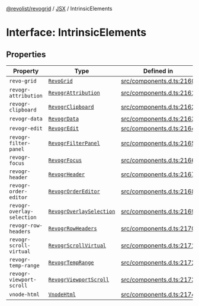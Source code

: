 [@revolist/revogrid](README.md) / [JSX](Namespace.JSX.md) / IntrinsicElements

# Interface: IntrinsicElements

## Properties

| Property | Type | Defined in |
| ------ | ------ | ------ |
| `revo-grid` | [`RevoGrid`](JSX.Interface.RevoGrid.md) | [src/components.d.ts:2160](https://github.com/revolist/revogrid/blob/a808f70a0d197fcea56d269b7334fbc41eb74c5d/src/components.d.ts#L2160) |
| `revogr-attribution` | [`RevogrAttribution`](JSX.Interface.RevogrAttribution.md) | [src/components.d.ts:2161](https://github.com/revolist/revogrid/blob/a808f70a0d197fcea56d269b7334fbc41eb74c5d/src/components.d.ts#L2161) |
| `revogr-clipboard` | [`RevogrClipboard`](JSX.Interface.RevogrClipboard.md) | [src/components.d.ts:2162](https://github.com/revolist/revogrid/blob/a808f70a0d197fcea56d269b7334fbc41eb74c5d/src/components.d.ts#L2162) |
| `revogr-data` | [`RevogrData`](JSX.Interface.RevogrData.md) | [src/components.d.ts:2163](https://github.com/revolist/revogrid/blob/a808f70a0d197fcea56d269b7334fbc41eb74c5d/src/components.d.ts#L2163) |
| `revogr-edit` | [`RevogrEdit`](JSX.Interface.RevogrEdit.md) | [src/components.d.ts:2164](https://github.com/revolist/revogrid/blob/a808f70a0d197fcea56d269b7334fbc41eb74c5d/src/components.d.ts#L2164) |
| `revogr-filter-panel` | [`RevogrFilterPanel`](JSX.Interface.RevogrFilterPanel.md) | [src/components.d.ts:2165](https://github.com/revolist/revogrid/blob/a808f70a0d197fcea56d269b7334fbc41eb74c5d/src/components.d.ts#L2165) |
| `revogr-focus` | [`RevogrFocus`](JSX.Interface.RevogrFocus.md) | [src/components.d.ts:2166](https://github.com/revolist/revogrid/blob/a808f70a0d197fcea56d269b7334fbc41eb74c5d/src/components.d.ts#L2166) |
| `revogr-header` | [`RevogrHeader`](JSX.Interface.RevogrHeader.md) | [src/components.d.ts:2167](https://github.com/revolist/revogrid/blob/a808f70a0d197fcea56d269b7334fbc41eb74c5d/src/components.d.ts#L2167) |
| `revogr-order-editor` | [`RevogrOrderEditor`](JSX.Interface.RevogrOrderEditor.md) | [src/components.d.ts:2168](https://github.com/revolist/revogrid/blob/a808f70a0d197fcea56d269b7334fbc41eb74c5d/src/components.d.ts#L2168) |
| `revogr-overlay-selection` | [`RevogrOverlaySelection`](JSX.Interface.RevogrOverlaySelection.md) | [src/components.d.ts:2169](https://github.com/revolist/revogrid/blob/a808f70a0d197fcea56d269b7334fbc41eb74c5d/src/components.d.ts#L2169) |
| `revogr-row-headers` | [`RevogrRowHeaders`](JSX.Interface.RevogrRowHeaders.md) | [src/components.d.ts:2170](https://github.com/revolist/revogrid/blob/a808f70a0d197fcea56d269b7334fbc41eb74c5d/src/components.d.ts#L2170) |
| `revogr-scroll-virtual` | [`RevogrScrollVirtual`](JSX.Interface.RevogrScrollVirtual.md) | [src/components.d.ts:2171](https://github.com/revolist/revogrid/blob/a808f70a0d197fcea56d269b7334fbc41eb74c5d/src/components.d.ts#L2171) |
| `revogr-temp-range` | [`RevogrTempRange`](JSX.Interface.RevogrTempRange.md) | [src/components.d.ts:2172](https://github.com/revolist/revogrid/blob/a808f70a0d197fcea56d269b7334fbc41eb74c5d/src/components.d.ts#L2172) |
| `revogr-viewport-scroll` | [`RevogrViewportScroll`](JSX.Interface.RevogrViewportScroll.md) | [src/components.d.ts:2173](https://github.com/revolist/revogrid/blob/a808f70a0d197fcea56d269b7334fbc41eb74c5d/src/components.d.ts#L2173) |
| `vnode-html` | [`VnodeHtml`](JSX.Interface.VnodeHtml.md) | [src/components.d.ts:2174](https://github.com/revolist/revogrid/blob/a808f70a0d197fcea56d269b7334fbc41eb74c5d/src/components.d.ts#L2174) |
